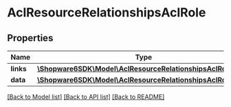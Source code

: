 # AclResourceRelationshipsAclRole

## Properties
Name | Type | Description | Notes
------------ | ------------- | ------------- | -------------
**links** | [**\Shopware6SDK\Model\AclResourceRelationshipsAclRoleLinks**](AclResourceRelationshipsAclRoleLinks.md) |  | [optional] 
**data** | [**\Shopware6SDK\Model\AclResourceRelationshipsAclRoleData**](AclResourceRelationshipsAclRoleData.md) |  | [optional] 

[[Back to Model list]](../../README.md#documentation-for-models) [[Back to API list]](../../README.md#documentation-for-api-endpoints) [[Back to README]](../../README.md)


